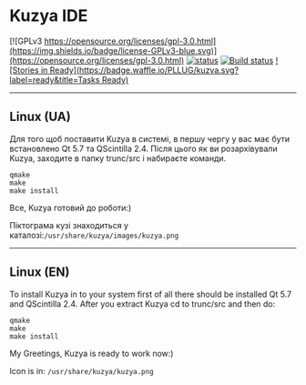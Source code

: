 # Kuzya IDE

[![GPLv3 https://opensource.org/licenses/gpl-3.0.html](https://img.shields.io/badge/license-GPLv3-blue.svg)](https://opensource.org/licenses/gpl-3.0.html)
[![status](https://travis-ci.org/PLLUG/kuzya.svg)](https://travis-ci.org/PLLUG/kuzya)
[![Build status](https://ci.appveyor.com/api/projects/status/6fi6m0sy9asst006/branch/development?svg=true)](https://ci.appveyor.com/project/alexchmykhalo/kuzya/branch/development)
[![Stories in Ready](https://badge.waffle.io/PLLUG/kuzya.svg?label=ready&title=Tasks Ready)](http://waffle.io/PLLUG/kuzya)

----

## Linux (UA)

Для того щоб поставити Kuzya в системі, в першу чергу у вас має бути встановлено Qt 5.7 та QScintilla 2.4. Після цього як ви розархівували Kuzya, заходите в папку trunc/src і набираєте команди.
```
qmake      
make
make install
```
Все, Kuzya готовий до роботи:) 

Піктограма кузі знаходиться у каталозі:`/usr/share/kuzya/images/kuzya.png`

----

## Linux (EN)
To install Kuzya in to your system first of all there should be installed Qt 5.7 and QScintilla 2.4. After you extract Kuzya cd to trunc/src and then do:
```
qmake      
make
make install
```
My Greetings, Kuzya is ready to work now:)

Icon is in: `/usr/share/kuzya/kuzya.png`
